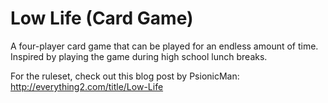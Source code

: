 # Low Life (Card Game)
A four-player card game that can be played for an endless amount of time.  Inspired by playing the game during high school lunch breaks.

For the ruleset, check out this blog post by PsionicMan:
http://everything2.com/title/Low-Life

